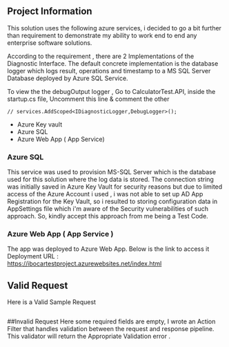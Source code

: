 ## Project Information
This solution uses the following azure services, i decided to go
a bit further than requirement to demonstrate my ability to 
work end to end any enterprise software solutions. 

According to the requirement , there are 2 Implementations 
of the Diagnostic Interface. The default concrete implementation is the 
database logger which logs result, operations and timestamp to a MS SQL Server 
Database deployed by Azure SQL Service.

To view the the debugOutput logger , Go to CalculatorTest.API, inside the 
startup.cs file, Uncomment this line & comment the other
```
// services.AddScoped<IDiagnosticLogger,DebugLogger>();
```


- Azure Key vault
- Azure SQL
- Azure Web App ( App Service)

### Azure SQL
This service was used to provision MS-SQL Server which is the database used for this
solution where the log data is stored. The connection string was initially saved
in Azure Key Vault for security reasons but due to limited access of the Azure
Account i used , i was not able to set up AD App Registration for the Key Vault,
so i resulted to storing configuration data in AppSettings file which i'm aware of
the Security vulnerabilities of such approach. So, kindly accept this approach from me
being a Test Code.


### Azure Web App ( App Service )
The app was deployed to Azure Web App. Below is the link to access it
Deployment URL :  
https://ibocartestproject.azurewebsites.net/index.html

## Valid Request
Here is a Valid Sample Request
``` 

```

##Invalid Request
Here some required fields are empty, I wrote an Action Filter that handles validation
between the request and response pipeline. This validator will return the
Appropriate Validation error .





